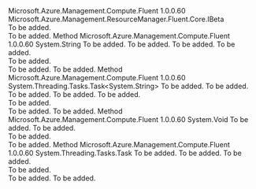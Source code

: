 <Type Name="ISnapshotsBeta" FullName="Microsoft.Azure.Management.Compute.Fluent.ISnapshotsBeta">
  <TypeSignature Language="C#" Value="public interface ISnapshotsBeta : Microsoft.Azure.Management.ResourceManager.Fluent.Core.IBeta" />
  <TypeSignature Language="ILAsm" Value=".class public interface auto ansi abstract ISnapshotsBeta implements class Microsoft.Azure.Management.ResourceManager.Fluent.Core.IBeta" />
  <TypeSignature Language="DocId" Value="T:Microsoft.Azure.Management.Compute.Fluent.ISnapshotsBeta" />
  <TypeSignature Language="VB.NET" Value="Public Interface ISnapshotsBeta&#xA;Implements IBeta" />
  <TypeSignature Language="F#" Value="type ISnapshotsBeta = interface&#xA;    interface IBeta" />
  <AssemblyInfo>
    <AssemblyName>Microsoft.Azure.Management.Compute.Fluent</AssemblyName>
    <AssemblyVersion>1.0.0.60</AssemblyVersion>
  </AssemblyInfo>
  <Interfaces>
    <Interface>
      <InterfaceName>Microsoft.Azure.Management.ResourceManager.Fluent.Core.IBeta</InterfaceName>
    </Interface>
  </Interfaces>
  <Docs>
    <summary>To be added.</summary>
    <remarks>To be added.</remarks>
  </Docs>
  <Members>
    <Member MemberName="GrantAccess">
      <MemberSignature Language="C#" Value="public string GrantAccess (string resourceGroupName, string snapshotName, Microsoft.Azure.Management.Compute.Fluent.Models.AccessLevel accessLevel, int accessDuration);" />
      <MemberSignature Language="ILAsm" Value=".method public hidebysig newslot virtual instance string GrantAccess(string resourceGroupName, string snapshotName, valuetype Microsoft.Azure.Management.Compute.Fluent.Models.AccessLevel accessLevel, int32 accessDuration) cil managed" />
      <MemberSignature Language="DocId" Value="M:Microsoft.Azure.Management.Compute.Fluent.ISnapshotsBeta.GrantAccess(System.String,System.String,Microsoft.Azure.Management.Compute.Fluent.Models.AccessLevel,System.Int32)" />
      <MemberSignature Language="F#" Value="abstract member GrantAccess : string * string * Microsoft.Azure.Management.Compute.Fluent.Models.AccessLevel * int -&gt; string" Usage="iSnapshotsBeta.GrantAccess (resourceGroupName, snapshotName, accessLevel, accessDuration)" />
      <MemberType>Method</MemberType>
      <AssemblyInfo>
        <AssemblyName>Microsoft.Azure.Management.Compute.Fluent</AssemblyName>
        <AssemblyVersion>1.0.0.60</AssemblyVersion>
      </AssemblyInfo>
      <ReturnValue>
        <ReturnType>System.String</ReturnType>
      </ReturnValue>
      <Parameters>
        <Parameter Name="resourceGroupName" Type="System.String" />
        <Parameter Name="snapshotName" Type="System.String" />
        <Parameter Name="accessLevel" Type="Microsoft.Azure.Management.Compute.Fluent.Models.AccessLevel" />
        <Parameter Name="accessDuration" Type="System.Int32" />
      </Parameters>
      <Docs>
        <param name="resourceGroupName">To be added.</param>
        <param name="snapshotName">To be added.</param>
        <param name="accessLevel">To be added.</param>
        <param name="accessDuration">To be added.</param>
        <summary>To be added.</summary>
        <returns>To be added.</returns>
        <remarks>To be added.</remarks>
      </Docs>
    </Member>
    <Member MemberName="GrantAccessAsync">
      <MemberSignature Language="C#" Value="public System.Threading.Tasks.Task&lt;string&gt; GrantAccessAsync (string resourceGroupName, string snapshotName, Microsoft.Azure.Management.Compute.Fluent.Models.AccessLevel accessLevel, int accessDuration, System.Threading.CancellationToken cancellationToken = null);" />
      <MemberSignature Language="ILAsm" Value=".method public hidebysig newslot virtual instance class System.Threading.Tasks.Task`1&lt;string&gt; GrantAccessAsync(string resourceGroupName, string snapshotName, valuetype Microsoft.Azure.Management.Compute.Fluent.Models.AccessLevel accessLevel, int32 accessDuration, valuetype System.Threading.CancellationToken cancellationToken) cil managed" />
      <MemberSignature Language="DocId" Value="M:Microsoft.Azure.Management.Compute.Fluent.ISnapshotsBeta.GrantAccessAsync(System.String,System.String,Microsoft.Azure.Management.Compute.Fluent.Models.AccessLevel,System.Int32,System.Threading.CancellationToken)" />
      <MemberSignature Language="F#" Value="abstract member GrantAccessAsync : string * string * Microsoft.Azure.Management.Compute.Fluent.Models.AccessLevel * int * System.Threading.CancellationToken -&gt; System.Threading.Tasks.Task&lt;string&gt;" Usage="iSnapshotsBeta.GrantAccessAsync (resourceGroupName, snapshotName, accessLevel, accessDuration, cancellationToken)" />
      <MemberType>Method</MemberType>
      <AssemblyInfo>
        <AssemblyName>Microsoft.Azure.Management.Compute.Fluent</AssemblyName>
        <AssemblyVersion>1.0.0.60</AssemblyVersion>
      </AssemblyInfo>
      <ReturnValue>
        <ReturnType>System.Threading.Tasks.Task&lt;System.String&gt;</ReturnType>
      </ReturnValue>
      <Parameters>
        <Parameter Name="resourceGroupName" Type="System.String" />
        <Parameter Name="snapshotName" Type="System.String" />
        <Parameter Name="accessLevel" Type="Microsoft.Azure.Management.Compute.Fluent.Models.AccessLevel" />
        <Parameter Name="accessDuration" Type="System.Int32" />
        <Parameter Name="cancellationToken" Type="System.Threading.CancellationToken" />
      </Parameters>
      <Docs>
        <param name="resourceGroupName">To be added.</param>
        <param name="snapshotName">To be added.</param>
        <param name="accessLevel">To be added.</param>
        <param name="accessDuration">To be added.</param>
        <param name="cancellationToken">To be added.</param>
        <summary>To be added.</summary>
        <returns>To be added.</returns>
        <remarks>To be added.</remarks>
      </Docs>
    </Member>
    <Member MemberName="RevokeAccess">
      <MemberSignature Language="C#" Value="public void RevokeAccess (string resourceGroupName, string snapName);" />
      <MemberSignature Language="ILAsm" Value=".method public hidebysig newslot virtual instance void RevokeAccess(string resourceGroupName, string snapName) cil managed" />
      <MemberSignature Language="DocId" Value="M:Microsoft.Azure.Management.Compute.Fluent.ISnapshotsBeta.RevokeAccess(System.String,System.String)" />
      <MemberSignature Language="VB.NET" Value="Public Sub RevokeAccess (resourceGroupName As String, snapName As String)" />
      <MemberSignature Language="F#" Value="abstract member RevokeAccess : string * string -&gt; unit" Usage="iSnapshotsBeta.RevokeAccess (resourceGroupName, snapName)" />
      <MemberType>Method</MemberType>
      <AssemblyInfo>
        <AssemblyName>Microsoft.Azure.Management.Compute.Fluent</AssemblyName>
        <AssemblyVersion>1.0.0.60</AssemblyVersion>
      </AssemblyInfo>
      <ReturnValue>
        <ReturnType>System.Void</ReturnType>
      </ReturnValue>
      <Parameters>
        <Parameter Name="resourceGroupName" Type="System.String" />
        <Parameter Name="snapName" Type="System.String" />
      </Parameters>
      <Docs>
        <param name="resourceGroupName">To be added.</param>
        <param name="snapName">To be added.</param>
        <summary>To be added.</summary>
        <remarks>To be added.</remarks>
      </Docs>
    </Member>
    <Member MemberName="RevokeAccessAsync">
      <MemberSignature Language="C#" Value="public System.Threading.Tasks.Task RevokeAccessAsync (string resourceGroupName, string snapName, System.Threading.CancellationToken cancellationToken = null);" />
      <MemberSignature Language="ILAsm" Value=".method public hidebysig newslot virtual instance class System.Threading.Tasks.Task RevokeAccessAsync(string resourceGroupName, string snapName, valuetype System.Threading.CancellationToken cancellationToken) cil managed" />
      <MemberSignature Language="DocId" Value="M:Microsoft.Azure.Management.Compute.Fluent.ISnapshotsBeta.RevokeAccessAsync(System.String,System.String,System.Threading.CancellationToken)" />
      <MemberSignature Language="F#" Value="abstract member RevokeAccessAsync : string * string * System.Threading.CancellationToken -&gt; System.Threading.Tasks.Task" Usage="iSnapshotsBeta.RevokeAccessAsync (resourceGroupName, snapName, cancellationToken)" />
      <MemberType>Method</MemberType>
      <AssemblyInfo>
        <AssemblyName>Microsoft.Azure.Management.Compute.Fluent</AssemblyName>
        <AssemblyVersion>1.0.0.60</AssemblyVersion>
      </AssemblyInfo>
      <ReturnValue>
        <ReturnType>System.Threading.Tasks.Task</ReturnType>
      </ReturnValue>
      <Parameters>
        <Parameter Name="resourceGroupName" Type="System.String" />
        <Parameter Name="snapName" Type="System.String" />
        <Parameter Name="cancellationToken" Type="System.Threading.CancellationToken" />
      </Parameters>
      <Docs>
        <param name="resourceGroupName">To be added.</param>
        <param name="snapName">To be added.</param>
        <param name="cancellationToken">To be added.</param>
        <summary>To be added.</summary>
        <returns>To be added.</returns>
        <remarks>To be added.</remarks>
      </Docs>
    </Member>
  </Members>
</Type>